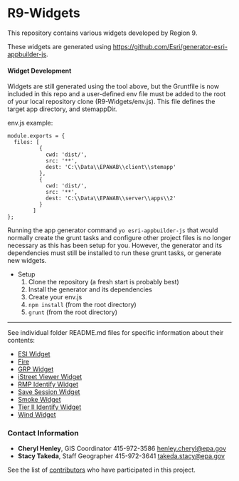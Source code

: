 # R9-Widgets

This repository contains various widgets developed by Region 9. 

These widgets are generated using https://github.com/Esri/generator-esri-appbuilder-js.

#### Widget Development
Widgets are still generated using the tool above, but the Gruntfile is now included in this repo
and a user-defined env file must be added to the root of your local repository clone (R9-Widgets/env.js). This file
defines the target app directory, and stemappDir.

env.js example:
```
module.exports = {
  files: [
          {
            cwd: 'dist/',
            src: '**',
            dest: 'C:\\Data\\EPAWAB\\client\\stemapp'
          },
          {
            cwd: 'dist/',
            src: '**',
            dest: 'C:\\Data\\EPAWAB\\server\\apps\\2'
          }
        ]
};
```

Running the app generator command ```yo esri-appbuilder-js``` that would normally create
the grunt tasks and configure other project files is no longer necessary as this has been setup for you.
However, the generator and its dependencies must still be installed to run these grunt tasks, or generate new widgets.

* Setup
  1. Clone the repository (a fresh start is probably best)
  2.  Install the generator and its dependencies
  3. Create your env.js
  4. ```npm install``` (from the root directory) 
  5. ```grunt``` (from the root directory)

***
See individual folder README.md files for specific information about their contents:
 
 * [ESI Widget](https://github.com/USEPA/R9-Widgets/blob/master/ESIWidget)
 * [Fire](https://github.com/USEPA/R9-Widgets/blob/master/Fire)
 * [GRP Widget](https://github.com/USEPA/R9-Widgets/blob/master/GRPWidget)
 * [iStreet Viewer Widget](https://github.com/USEPA/R9-Widgets/blob/master/iStreetViewer)
 * [RMP Identify Widget](https://github.com/USEPA/R9-Widgets/blob/master/RMPIdentify)
 * [Save Session Widget](https://github.com/USEPA/R9-Widgets/blob/master/SaveSession)
 * [Smoke Widget](https://github.com/USEPA/R9-Widgets/blob/master/Smoke)
 * [Tier II Identify Widget](https://github.com/USEPA/R9-Widgets/blob/master/TierIIIdentify)
 * [Wind Widget](https://github.com/USEPA/R9-Widgets/blob/master/Wind)

### Contact Information

* **Cheryl Henley**, GIS Coordinator 415-972-3586 henley.cheryl@epa.gov
* **Stacy Takeda**, Staff Geographer 415-972-3641 takeda.stacy@epa.gov

See the list of [contributors](https://github.com/USEPA/R9-Widgets/contributors) who have participated in this project.
